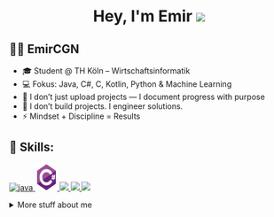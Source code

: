 <h1 align="center">Hey, I'm Emir <img src="https://user-images.githubusercontent.com/1303154/88677602-1635ba80-d120-11ea-84d8-d263ba5fc3c0.gif" width="28px"></h1>


## 🙋‍♂️ EmirCGN

- 🎓 Student @ TH Köln – Wirtschaftsinformatik
- 💻 Fokus: Java, C#, C, Kotlin, Python & Machine Learning
- 📂 I don’t just upload projects — I document progress with purpose
- 🧠 I don’t build projects. I engineer solutions.
- ⚡ Mindset + Discipline = Results

## 🚀 Skills:

<p align="left"> 
     <a href="https://www.w3schools.com//" target="_blank" rel="noreferrer"> <img src="https://cdn-icons-png.flaticon.com/512/226/226777.png" alt="java" width="40" height="48"/> </a> <a height="48"/> </a>
     <a href="https://www.w3schools.com/cs/" target="_blank" rel="noreferrer"> <img src="https://raw.githubusercontent.com/devicons/devicon/master/icons/csharp/csharp-original.svg" alt="csharp" width="40" height="48"/> </a> <a height="48"/> </a>
    <a href="https://www.w3.org/html/" target="_blank"> <img src="https://img.icons8.com/color/48/000000/html-5.png"/> </a> 
    <a href="https://www.w3schools.com/css/" target="_blank"> <img src="https://img.icons8.com/color/48/000000/css3.png"/> </a> 
    <a href="https://www.w3schools.com/c/" target="_blank"> <img src="https://img.icons8.com/color/48/000000/c.png"/> </a>
 


<details>
<summary>
  More stuff about me
</summary>

## Profile Visit-Counter:

![](https://komarev.com/ghpvc/?username=EmirCGN&style=for-the-badge)





## 📊 MY STATS:


![EmirCGN's Stats](https://github-readme-stats.vercel.app/api?username=EmirCGN&show_icons=true&bg_color=0D1117&color=5BCDEC&line=5BCDEC&point=FFFFFF&hide_border=true)
![EmirCGN](https://github-readme-stats.vercel.app/api/top-langs/?username=EmirCGN&bg_color=0D1117&hide_border=true)

</details>
